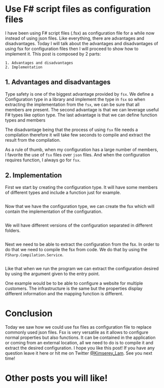 # Use F# script files as configuration files

I have been using F# script files (.fsx) as configuration file for a while now instead of using json files.
Like everything, there are advantages and disadvantages.
Today I will talk about the advantages and disadvantages of using fsx for configuration files then I will proceed to show how to implement it.
This post is composed by 2 parts:

```
1. Advantages and disadvantages
2. Implementation
```

## 1. Advantages and disadvantages

Type safety is one of the biggest advantage provided by `fsx`. We define a Configuration type in a library and implement the type in `fsx` so when extracting the implementation from the `fsx`, we can be sure that all members are present.
The second advantage is that we can leverage useful F# types like option type.
The last advantage is that we can define function types and members 

The disadvantage being that the process of using `fsx` file needs a compilation therefore it will take few seconds to compile and extract the result from the compilation.

As a rule of thumb, when my configuration has a large number of members, I favorite the use of `fsx` files over `json` files. And when the configuration requires function, I always go for `fsx`.

## 2. Implementation

First we start by creating the configuration type. It will have some members of different types and include a function just for example.

```
```

Now that we have the configuration type, we can create the fsx which will contain the implementation of the configuration.
 
```
```

We will have different versions of the configuration separated in different folders.

```
```

Next we need to be able to extract the configuration from the fsx. In order to do that we need to compile the fsx from code. We do that by using the `FSharp.Compilation.Service`.

```
```

Like that when we run the program we can extract the configuration desired by using the argument given to the entry point.

One example would be to be able to configure a website for multiple customers. The infrastructure is the same but the properties display different information and the mapping function is different.

# Conclusion

Today we saw how we could use fsx files as configuration file to replace commonly used json files. Fsx is very versatile as it allows to configure normal properties but also functions. It can be contained in the application or coming from an external location, all we need to do is to compile it and extract the desired configuration. I hope you like this post! If you have any question leave it here or hit me on Twitter [@Kimserey_Lam](). See you next time!

# Other posts you will like!
